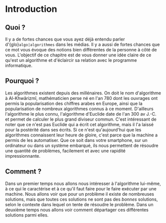
# Introduction

## Quoi ?

Il y a de fortes chances que vous ayez déjà entendu parler d'{glo}`algo|algorithmes` dans les médias. Il y a aussi de fortes chances que ce mot vous évoque des notions bien différentes de la personne à côté de vous. L'objectif de ce chapitre est de vous donner une idée claire de ce qu'est un algorithme et d'éclaircir sa relation avec le programme informatique.

## Pourquoi ?

Les algorithmes existent depuis des millénaires. On doit le nom d'algorithme à Al-Khwârizmî, mathématicien perse né en l'an 780 dont les ouvrages ont permis la popularisation des chiffres arabes en Europe, ainsi que la popularisation de nombreux algorithmes connus à ce moment. D'ailleurs l'algorithme le plus connu, l'algorithme d'Euclide date de l'an 300 av J.-C. et permet de calculer le plus grand diviseur commun. C'est intéressant de noter que ce n'est pas Euclide qui a écrit cet algorithme, mais il l'a laissé pour la postérité dans ses écrits. Si ce n'est qu'aujourd'hui que les algorithmes connaissent leur heure de gloire, c'est parce que la machine a permis de les automatiser. Que ce soit dans votre smartphone, sur un ordinateur ou dans un système embarqué, ils nous permettent de résoudre une quantité de problèmes, facilement et avec une rapidité impressionnante.

## Comment ?

Dans un premier temps nous allons nous intéresser à l'algorithme lui-même, à ce qui le caractérise et à ce qu'il faut faire pour le faire exécuter par une machine. Nous allons voir que pour un problème il existe de nombreuses solutions, mais que toutes ces solutions ne sont pas des *bonnes* solutions, selon le contexte dans lequel on tente de résoudre le problème. Dans un deuxième temps nous allons voir comment départager ces différentes solutions parmi elles.


<!-- 
L’algorithmique est une discipline s’intéressant à la construction de processus systématiques de résolution de problèmes, en décrivant précisément les étapes pour le résoudre.


Les premiers algorithmes dont on ait trace se trouvent chez les babyloniens, entre 2000 et 3000 ans av. JC : ils se présentent sous la forme de méthodes de calcul et de résolution d’équations. 
Par exemple une méthode permettant d'extraire la racine carrée d'un nombre : -->


<!-- ````{admonition} Exemple 0
:class: note


Soit N le nombre dont on cherche la racine carrée.
1. On choisit au hasard un nombre D inférieur à N.
2. On divise le nombre N par le nombre choisi, soit N/D.
3. On fait la moyenne de N/D et de N, soit (N/D + N)/2.
4. On fait successivement les mêmes opérations (2 et 3), le dernier résultat jouant le rôle du nombre choisi.
Soit à extraire la racine carrée de 663. On choisit 15. On convient de retenir seulement les deux premières décimales et d’arrondir au besoin. Le tableau suivant présente les calculs.

|  Quotient    |   Moyenne |
| :------------ | -------------: |
| 663/15 = 44,2 | (44,2 + 15)/2 = 29,6 |
| 663/29,6 = 22,39 | (29,6+22,39)/2 = 25,99 |
| (663/25,99 = 25,5 | (25,99 + 25,5)/2 = 25,74 |

````

</br>

Par cet algorithme, après avoir fait la moyenne trois fois, on obtient 25,74 qui 
est très proche du résultat donné par une calculatrice, soit 25,7487. 
</br>
</br>

Le plus célèbre algorithme est sans doute celui d’Euclide (*Livre 7 des Eléments*), 
permettant de déterminer le Plus Grand Commun Diviseur de deux nombres (PGCD).
</br>
</br>
Le mot algorithme vient d'Al-Khwârizmî (son nom a été latinisé au Moyen Âge en *Algoritmi*), mathématicien persan du IXe siècle qui a rédigé le premier véritable ouvrage décrivant des méthodes de résolution systématiques pour les équations linéaires et quadratiques. Il a repris la méthodologie des babyloniens, mais est allé au-delà du modèle des exemples en proposant justement une systématisation.

Cette notion de systématisation est illustrée par des fonctionnalités 
spécifiques communément retrouvées au sein des algorithmes : itérativité, 
récursivité, parallélisme.
</br>
</br>
L'algorithmique s'est considérablement développée au cours de la 
deuxième moitié du XXe siècle, suivant l’essort technique et technologique 
du début du siècle amené par l’électricité et le machinisme au XIXe siècle. 

La science algorithmique s’est ainsi affirmée comme le support conceptuel 
de la programmation des ordinateurs, dans le cadre du développement 
de l'informatique pendant cette période. Donald Knuth, auteur du 
traité *The Art of Computer Programming*, ouvrage de référence, a contribué, 
avec Edsger Dijkstra en particulier, à poser les fondements mathématiques 
de la discipline.

````{panels}

:img-top: media/knuth.jpg

Donald Knuth
^^^^^
* **Naissance** 10 janvier 1938

[Donald Knuth](https://fr.wikipedia.org/wiki/Donald_Knuth) est un 
informaticien et mathématicien américain de renom, professeur émérite 
en informatique à l'université Stanford, pionnier de l'algorithmique et de l'informatique 
théorique.
```` -->